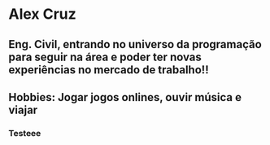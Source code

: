# Alex Cruz

## Eng. Civil, entrando no universo da programação para seguir na área e poder ter novas experiências no mercado de trabalho!!

## Hobbies: Jogar jogos onlines, ouvir música e viajar

### Testeee